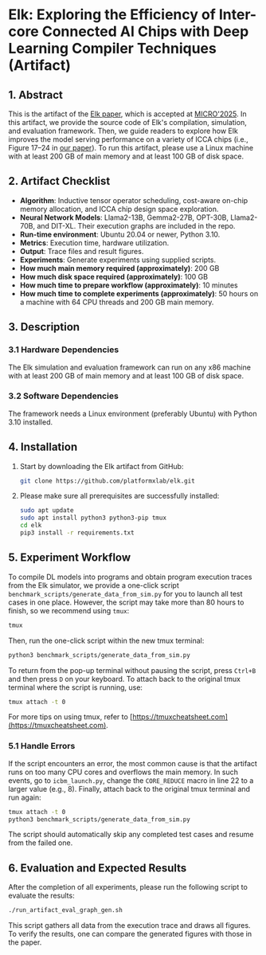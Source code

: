 # Elk: Exploring the Efficiency of Inter-core Connected AI Chips with Deep Learning Compiler Techniques (Artifact)

## 1. Abstract
This is the artifact of the [Elk paper](https://arxiv.org/abs/2507.11506), which is accepted at [MICRO'2025](https://microarch.org/micro58/).
In this artifact, we provide the source code of Elk's compilation, simulation, and evaluation framework. Then, we guide readers to explore how Elk improves the model serving performance on a variety of ICCA chips (i.e., Figure 17–24 in [our paper](https://arxiv.org/abs/2507.11506)). To run this artifact, please use a Linux machine with at least 200 GB of main memory and at least 100 GB of disk space.

## 2. Artifact Checklist
- **Algorithm**: Inductive tensor operator scheduling, cost-aware on-chip memory allocation, and ICCA chip design space exploration.
- **Neural Network Models**: Llama2-13B, Gemma2-27B, OPT-30B, Llama2-70B, and DIT-XL. Their execution graphs are included in the repo.
- **Run-time environment**: Ubuntu 20.04 or newer, Python 3.10.
- **Metrics**: Execution time, hardware utilization.
- **Output**: Trace files and result figures.
- **Experiments**: Generate experiments using supplied scripts.
- **How much main memory required (approximately)**: 200 GB
- **How much disk space required (approximately)**: 100 GB
- **How much time to prepare workflow (approximately)**: 10 minutes
- **How much time to complete experiments (approximately)**: 50 hours on a machine with 64 CPU threads and 200 GB main memory.

## 3. Description

### 3.1 Hardware Dependencies
The Elk simulation and evaluation framework can run on any x86 machine with at least 200 GB of main memory and at least 100 GB of disk space.

### 3.2 Software Dependencies
The framework needs a Linux environment (preferably Ubuntu) with Python 3.10 installed.

## 4. Installation
1. Start by downloading the Elk artifact from GitHub:
   ```bash
   git clone https://github.com/platformxlab/elk.git
   ```

2. Please make sure all prerequisites are successfully installed:
   ```bash
   sudo apt update
   sudo apt install python3 python3-pip tmux
   cd elk
   pip3 install -r requirements.txt
   ```

## 5. Experiment Workflow
To compile DL models into programs and obtain program execution traces from the Elk simulator, we provide a one-click script `benchmark_scripts/generate_data_from_sim.py` for you to launch all test cases in one place. However, the script may take more than 80 hours to finish, so we recommend using `tmux`:
```bash
tmux
```
Then, run the one-click script within the new tmux terminal:
```bash
python3 benchmark_scripts/generate_data_from_sim.py
```
To return from the pop-up terminal without pausing the script, press `Ctrl+B` and then press `D` on your keyboard. To attach back to the original tmux terminal where the script is running, use:
```bash
tmux attach -t 0
```
For more tips on using tmux, refer to [https://tmuxcheatsheet.com](https://tmuxcheatsheet.com).

### 5.1 Handle Errors
If the script encounters an error, the most common cause is that the artifact runs on too many CPU cores and overflows the main memory. In such events, go to `icbm_launch.py`, change the `CORE_REDUCE` macro in line 22 to a larger value (e.g., 8). Finally, attach back to the original tmux terminal and run again:
```bash
tmux attach -t 0
python3 benchmark_scripts/generate_data_from_sim.py
```
The script should automatically skip any completed test cases and resume from the failed one.

## 6. Evaluation and Expected Results
After the completion of all experiments, please run the following script to evaluate the results:
```bash
./run_artifact_eval_graph_gen.sh
```
This script gathers all data from the execution trace and draws all figures. To verify the results, one can compare the generated figures with those in the paper.
